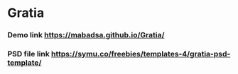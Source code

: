 # Gratia
### Demo link   https://mabadsa.github.io/Gratia/        
### PSD file link    https://symu.co/freebies/templates-4/gratia-psd-template/
